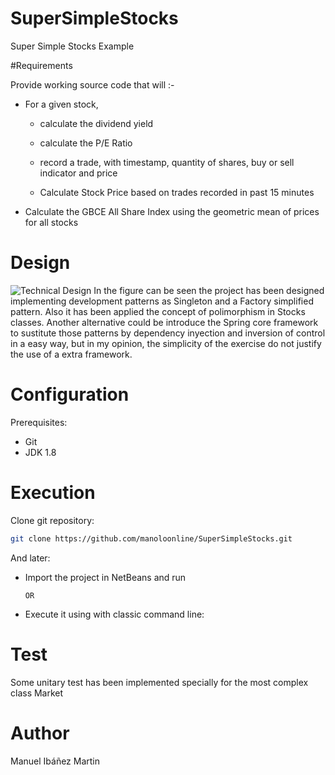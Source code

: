 # SuperSimpleStocks
Super Simple Stocks Example

#Requirements

Provide working source code that will :-

  * For a given stock,
  
    * calculate the dividend yield

    * calculate the P/E Ratio

    * record a trade, with timestamp, quantity of shares, buy or sell indicator and price

    * Calculate Stock Price based on trades recorded in past 15 minutes

  * Calculate the GBCE All Share Index using the geometric mean of prices for all stocks

# Design
![Technical Design](http://mcflurro.myds.me/puertaycajon/images/SimpleStocksDesing.jpg "Technical Design")
In the figure can be seen the project has been designed implementing development patterns as Singleton and
a Factory simplified pattern. Also it has been applied the concept of polimorphism in Stocks classes. Another
alternative could be introduce the Spring core framework to sustitute those patterns by dependency inyection
and inversion of control in a easy way, but in my opinion, the simplicity of the exercise do not justify the use of a extra
framework. 

# Configuration

Prerequisites: 
* Git
* JDK 1.8 

# Execution

Clone git repository:
```sh
git clone https://github.com/manoloonline/SuperSimpleStocks.git
```

And later:

* Import the project in NetBeans and run


      OR
 

* Execute it using with classic command line:


# Test

Some unitary test has been implemented specially for the most complex class Market

# Author

Manuel Ibáñez Martin
